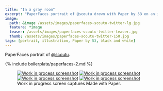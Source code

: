 ```yaml
---
title: "In a gray room"
excerpt: "PaperFaces portrait of @scoutu drawn with Paper by 53 on an iPad."
image: 
  path: &image /assets/images/paperfaces-scoutu-twitter-lg.jpg 
  feature: *image
  teaser: /assets/images/paperfaces-scoutu-twitter-teaser.jpg
  thumb: /assets/images/paperfaces-scoutu-twitter-150.jpg
tags: [portrait, illustration, Paper by 53, black and white]
---
```


PaperFaces portrait of [@scoutu](http://twitter.com/scoutu).

{% include boilerplate/paperfaces-2.md %}

<figure class="third">
	<a href="{{ site.url }}/assets/images/paperfaces-scoutu-process-1-lg.jpg"><img src="{{ site.url }}/assets/images/paperfaces-scoutu-process-1-600.jpg" alt="Work in process screenshot"></a>
	<a href="{{ site.url }}/assets/images/paperfaces-scoutu-process-2-lg.jpg"><img src="{{ site.url }}/assets/images/paperfaces-scoutu-process-2-600.jpg" alt="Work in process screenshot"></a>
	<a href="{{ site.url }}/assets/images/paperfaces-scoutu-process-3-lg.jpg"><img src="{{ site.url }}/assets/images/paperfaces-scoutu-process-3-600.jpg" alt="Work in process screenshot"></a>
  <a href="{{ site.url }}/assets/images/paperfaces-scoutu-process-4-lg.jpg"><img src="{{ site.url }}/assets/images/paperfaces-scoutu-process-4-600.jpg" alt="Work in process screenshot"></a>
	<figcaption>Work in progress screen captures Made with Paper.</figcaption>
</figure>
